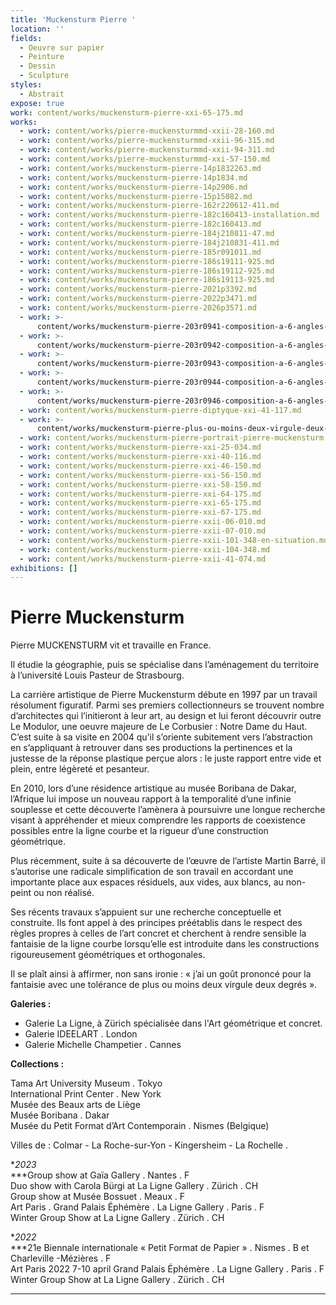 ```yaml
---
title: 'Muckensturm Pierre '
location: ''
fields:
  - Oeuvre sur papier
  - Peinture
  - Dessin
  - Sculpture
styles:
  - Abstrait
expose: true
work: content/works/muckensturm-pierre-xxi-65-175.md
works:
  - work: content/works/pierre-muckensturmmd-xxii-28-160.md
  - work: content/works/pierre-muckensturmmd-xxii-96-315.md
  - work: content/works/pierre-muckensturmmd-xxii-94-311.md
  - work: content/works/pierre-muckensturmmd-xxi-57-150.md
  - work: content/works/muckensturm-pierre-14p1832263.md
  - work: content/works/muckensturm-pierre-14p1834.md
  - work: content/works/muckensturm-pierre-14p2906.md
  - work: content/works/muckensturm-pierre-15p15082.md
  - work: content/works/muckensturm-pierre-162r220612-411.md
  - work: content/works/muckensturm-pierre-182c160413-installation.md
  - work: content/works/muckensturm-pierre-182c160413.md
  - work: content/works/muckensturm-pierre-184j210811-47.md
  - work: content/works/muckensturm-pierre-184j210831-411.md
  - work: content/works/muckensturm-pierre-185r091011.md
  - work: content/works/muckensturm-pierre-186s19111-925.md
  - work: content/works/muckensturm-pierre-186s19112-925.md
  - work: content/works/muckensturm-pierre-186s19113-925.md
  - work: content/works/muckensturm-pierre-2021p3392.md
  - work: content/works/muckensturm-pierre-2022p3471.md
  - work: content/works/muckensturm-pierre-2026p3571.md
  - work: >-
      content/works/muckensturm-pierre-203r0941-composition-a-6-angles-a-entas-.md
  - work: >-
      content/works/muckensturm-pierre-203r0942-composition-a-6-angles-a-entas-.md
  - work: >-
      content/works/muckensturm-pierre-203r0943-composition-a-6-angles-a-entas.md
  - work: >-
      content/works/muckensturm-pierre-203r0944-composition-a-6-angles-a-entas.md
  - work: >-
      content/works/muckensturm-pierre-203r0946-composition-a-6-angles-a-entas.md
  - work: content/works/muckensturm-pierre-diptyque-xxi-41-117.md
  - work: >-
      content/works/muckensturm-pierre-plus-ou-moins-deux-virgule-deux-degres-de-fantaisie-orthogonale.md
  - work: content/works/muckensturm-pierre-portrait-pierre-muckensturm.md
  - work: content/works/muckensturm-pierre-xxi-25-034.md
  - work: content/works/muckensturm-pierre-xxi-40-116.md
  - work: content/works/muckensturm-pierre-xxi-46-150.md
  - work: content/works/muckensturm-pierre-xxi-56-150.md
  - work: content/works/muckensturm-pierre-xxi-58-150.md
  - work: content/works/muckensturm-pierre-xxi-64-175.md
  - work: content/works/muckensturm-pierre-xxi-65-175.md
  - work: content/works/muckensturm-pierre-xxi-67-175.md
  - work: content/works/muckensturm-pierre-xxii-06-010.md
  - work: content/works/muckensturm-pierre-xxii-07-010.md
  - work: content/works/muckensturm-pierre-xxii-101-348-en-situation.md
  - work: content/works/muckensturm-pierre-xxii-104-348.md
  - work: content/works/muckensturm-pierre-xxii-41-074.md
exhibitions: []
---
```


# Pierre Muckensturm

Pierre MUCKENSTURM vit et travaille en France.

Il étudie la géographie, puis se spécialise dans l’aménagement du territoire à l’université Louis Pasteur de Strasbourg.

La carrière artistique de Pierre Muckensturm débute en 1997 par un travail résolument figuratif. Parmi ses premiers collectionneurs se trouvent nombre d’architectes qui l’initieront à leur art, au design et lui feront découvrir outre Le Modulor, une oeuvre majeure de Le Corbusier : Notre Dame du Haut. C’est suite à sa visite en 2004 qu’il s’oriente subitement vers l’abstraction en s’appliquant à retrouver dans ses productions la pertinences et la justesse de la réponse plastique perçue alors : le juste rapport entre vide et plein, entre légèreté et pesanteur.

En 2010, lors d’une résidence artistique au musée Boribana de Dakar, l’Afrique lui impose un nouveau rapport à la temporalité d’une infinie souplesse et cette découverte l’amènera à poursuivre une longue recherche visant à appréhender et mieux comprendre les rapports de coexistence possibles entre la ligne courbe et la rigueur d’une construction géométrique.

Plus récemment, suite à sa découverte de l’œuvre de l’artiste Martin Barré, il s’autorise une radicale simplification de son travail en accordant une importante place aux espaces résiduels, aux vides, aux blancs, au non-peint ou non réalisé.

Ses récents travaux s’appuient sur une recherche conceptuelle et construite. Ils font appel à des principes préétablis dans le respect des règles propres à celles de l’art concret et cherchent à rendre sensible la fantaisie de la ligne courbe lorsqu’elle est introduite dans les constructions rigoureusement géométriques et orthogonales.

Il se plaît ainsi à affirmer, non sans ironie : « j’ai un goût prononcé pour la fantaisie avec une tolérance de plus ou moins deux virgule deux degrés ».

**Galeries :**

* Galerie La Ligne, à Zürich spécialisée dans l'Art géométrique et concret.
* Galerie IDEELART . London
* Galerie Michelle Champetier . Cannes

**Collections :**

Tama Art University Museum . Tokyo\
International Print Center . New York\
Musée des Beaux arts de Liège\
Musée Boribana . Dakar\
Musée du Petit Format d’Art Contemporain . Nismes (Belgique)

Villes de  : Colmar - La Roche-sur-Yon - Kingersheim - La Rochelle .

\**2023*\
*\**Group show at Gaïa Gallery . Nantes . F\
Duo show with Carola Bürgi at La Ligne Gallery . Zürich . CH\
Group show at Musée Bossuet . Meaux . F\
Art Paris . Grand Palais Éphémère . La Ligne Gallery . Paris . F\
Winter Group Show at La Ligne Gallery . Zürich . CH

\**2022*\
*\**21e Biennale internationale « Petit Format de Papier » . Nismes . B et Charleville -Mézières . F\
Art Paris 2022 7-10 april Grand Palais Éphémère . La Ligne Gallery . Paris . F\
Winter Group Show at La Ligne Gallery . Zürich . CH

***
